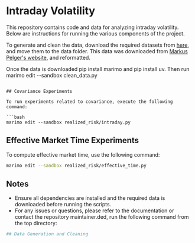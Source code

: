 # Intraday Volatility

This repository contains code and data for analyzing intraday volatility. Below
are instructions for running the various components of the project.


To generate and clean the data, download the required datasets from
[here](https://drive.google.com/drive/folders/16RXMH26fZYagbe3pB0w_OZW2chRAhZLI?usp=sharing), and move them to the data folder. This data was downloaded from [Markus Pelger's website](https://mpelger.people.stanford.edu/data-and-code),
and reformatted.



Once the data is downloaded pip install marimo and pip install uv. Then run
marimo edit --sandbox clean_data.py
```

## Covariance Experiments

To run experiments related to covariance, execute the following command:

```bash
marimo edit --sandbox realized_risk/intraday.py
```

## Effective Market Time Experiments

To compute effective market time, use the following command:

```bash
marimo edit --sandbox realized_risk/effective_time.py
```

## Notes

- Ensure all dependencies are installed and the required data is downloaded before running the scripts.
- For any issues or questions, please refer to the documentation or contact the repository maintainer.ded, run the following command from the top directory:

```bash
## Data Generation and Cleaning
